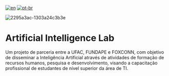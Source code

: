 [![en](https://img.shields.io/badge/lang-en-red.svg)](https://github.com/DayanFA/IFAM-EADs/blob/main/Programador%20de%20Sistemas/Exerc%C3%ADcios/README.md)
[![pt-br](https://img.shields.io/badge/lang-pt--br-green.svg)](https://github.com/DayanFA/IFAM-EADs/blob/main/Programador%20de%20Sistemas/Exerc%C3%ADcios/README.pt-br.md)

![2295a3ac-1303a24c3b3e](https://github.com/DayanFA/Artificial-Intelligence-Lab/assets/123272343/7048863c-6c64-4d4a-90c5-63e0809da060)

# Artificial Intelligence Lab

Um projeto de parceria entre a UFAC, FUNDAPE e FOXCONN, com objetivo de disseminar a Inteligência Artificial através de atividades de formação de recursos humanos, pesquisa e desenvolvimento, visando a capacitação profissional de estudantes de nível superior da área de TI.
